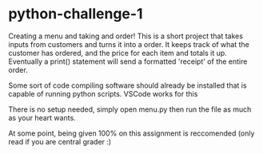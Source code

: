 # python-challenge-1
Creating a menu and taking and order!
This is a short project that takes inputs from customers and turns it into a order. It keeps track of what the customer has ordered, and the price for each item and totals it up. Eventually a print() statement will send a formatted 'receipt' of the entire order.

Some sort of code compiling software should already be installed that is capable of running python scripts.
    VSCode works for this

There is no setup needed, simply open menu.py then run the file as much as your heart wants.

At some point, being given 100% on this assignment is reccomended (only read if you are central grader :)